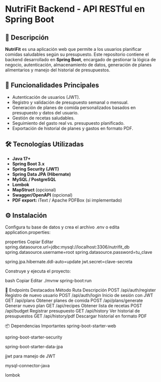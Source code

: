# NutriFit Backend - API RESTful en Spring Boot

## 🥗 Descripción

**NutriFit** es una aplicación web que permite a los usuarios planificar comidas saludables según su presupuesto. Este repositorio contiene el backend desarrollado en **Spring Boot**, encargado de gestionar la lógica de negocio, autenticación, almacenamiento de datos, generación de planes alimentarios y manejo del historial de presupuestos.

## 🚀 Funcionalidades Principales

- Autenticación de usuarios (JWT).
- Registro y validación de presupuesto semanal o mensual.
- Generación de planes de comida personalizados basados en presupuesto y datos del usuario.
- Gestión de recetas saludables.
- Seguimiento del gasto real vs. presupuesto planificado.
- Exportación de historial de planes y gastos en formato PDF.

## 🛠️ Tecnologías Utilizadas

- **Java 17+**
- **Spring Boot 3.x**
- **Spring Security (JWT)**
- **Spring Data JPA (Hibernate)**
- **MySQL / PostgreSQL**
- **Lombok**
- **MapStruct** (opcional)
- **Swagger/OpenAPI** (opcional)
- **PDF export:** iText / Apache PDFBox (si implementado)

## ⚙️ Instalación

Configura tu base de datos y crea el archivo .env o edita application.properties:

properties
Copiar
Editar
spring.datasource.url=jdbc:mysql://localhost:3306/nutrifit_db
spring.datasource.username=root
spring.datasource.password=tu_clave

spring.jpa.hibernate.ddl-auto=update
jwt.secret=clave-secreta

Construye y ejecuta el proyecto:

bash
Copiar
Editar
./mvnw spring-boot:run

📌 Endpoints Destacados
Método	Ruta	Descripción
POST	/api/auth/register	Registro de nuevo usuario
POST	/api/auth/login	Inicio de sesión con JWT
GET	/api/plans	Obtener planes de comida
POST	/api/plans/generate	Generar nuevo plan
GET	/api/recipes	Obtener lista de recetas
POST	/api/budget	Registrar presupuesto
GET	/api/history	Ver historial de presupuestos
GET	/api/history/pdf	Descargar historial en formato PDF

📦 Dependencias Importantes
spring-boot-starter-web

spring-boot-starter-security

spring-boot-starter-data-jpa

jjwt para manejo de JWT

mysql-connector-java

lombok
